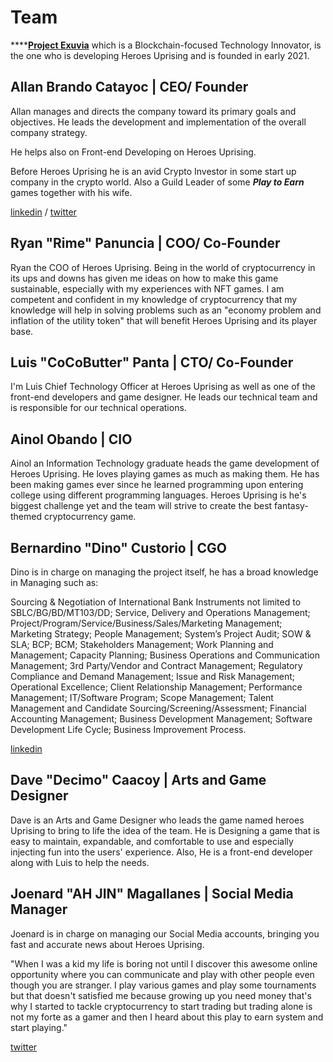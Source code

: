 # Team

****[**Project Exuvia**](https://exuvia.network) which is a Blockchain-focused Technology Innovator, is the one who is developing Heroes Uprising and is founded in early 2021.

## Allan Brando Catayoc | CEO/ Founder

Allan manages and directs the company toward its primary goals and objectives. He leads the development and implementation of the overall company strategy.&#x20;

He helps also on Front-end Developing on Heroes Uprising.

Before Heroes Uprising he is an avid Crypto Investor in some start up company in the crypto world. Also a Guild Leader of some _**Play to Earn**_ games together with his wife.&#x20;

[linkedin](https://www.linkedin.com/in/allanbrandocatayoc/) / [twitter](https://twitter.com/allanbrando\_gg)



## Ryan "Rime" Panuncia | COO/ Co-Founder

Ryan the COO of Heroes Uprising. Being in the world of cryptocurrency in its ups and downs has given me ideas on how to make this game sustainable, especially with my experiences with NFT games. I am competent and confident in my knowledge of cryptocurrency that my knowledge will help in solving problems such as an "economy problem and inflation of the utility token" that will benefit Heroes Uprising and its player base.

## Luis "CoCoButter" Panta | CTO/ Co-Founder

I'm Luis Chief Technology Officer at Heroes Uprising as well as one of the front-end developers and game designer. He leads our technical team and is responsible for our technical operations.

## Ainol Obando | CIO

Ainol an Information Technology graduate heads the game development of Heroes Uprising. He loves playing games as much as making them. He has been making games ever since he learned programming upon entering college using different programming languages. Heroes Uprising is he's biggest challenge yet and the team will strive to create the best fantasy-themed cryptocurrency game.

## Bernardino "Dino"  Custorio | CGO

Dino is in charge on managing the project itself, he has a broad knowledge in Managing such as:

Sourcing & Negotiation of International Bank Instruments not limited to SBLC/BG/BD/MT103/DD; Service, Delivery and Operations Management; Project/Program/Service/Business/Sales/Marketing Management; Marketing Strategy; People Management; System’s Project Audit; SOW & SLA; BCP; BCM; Stakeholders Management; Work Planning and Management; Capacity Planning; Business Operations and Communication Management; 3rd Party/Vendor and Contract Management; Regulatory Compliance and Demand Management; Issue and Risk Management; Operational Excellence; Client Relationship Management; Performance Management; IT/Software Program; Scope Management; Talent Management and Candidate Sourcing/Screening/Assessment; Financial Accounting Management; Business Development Management; Software Development Life Cycle; Business Improvement Process.

[linkedin](https://www.linkedin.com/in/bernardinocustorio/)

## Dave "Decimo" Caacoy | Arts and Game Designer

Dave is an Arts and Game Designer who leads the game named heroes Uprising to bring to life the idea of the team. He is Designing a game that is easy to maintain, expandable, and comfortable to use and especially injecting fun into the users' experience. Also, He is a front-end developer along with Luis to help the needs.

## Joenard "AH JIN" Magallanes | Social Media Manager

Joenard is in charge on managing our Social Media accounts, bringing you fast and accurate news about Heroes Uprising.

"When I was a kid my life is boring not until I discover this awesome online opportunity where you can communicate and play with other people even though you are stranger. I play various games and play some tournaments but that doesn't satisfied me because growing up you need money that's why I started to tackle cryptocurrency to start trading but trading alone is not my forte as a gamer and then I heard about this play to earn system and start playing."

[twitter](https://twitter.com/\_AH\_JIN)

